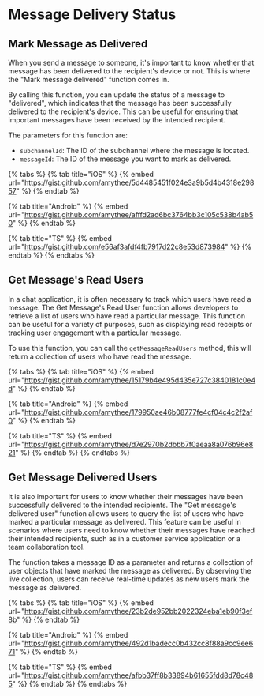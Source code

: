 # Message Delivery Status

## Mark Message as Delivered

When you send a message to someone, it's important to know whether that message has been delivered to the recipient's device or not. This is where the "Mark message delivered" function comes in.

By calling this function, you can update the status of a message to "delivered", which indicates that the message has been successfully delivered to the recipient's device. This can be useful for ensuring that important messages have been received by the intended recipient.

The parameters for this function are:

* `subchannelId`: The ID of the subchannel where the message is located.
* `messageId`: The ID of the message you want to mark as delivered.

{% tabs %}
{% tab title="iOS" %}
{% embed url="https://gist.github.com/amythee/5d4485451f024e3a9b5d4b4318e29857" %}
{% endtab %}

{% tab title="Android" %}
{% embed url="https://gist.github.com/amythee/afffd2ad6bc3764bb3c105c538b4ab50" %}
{% endtab %}

{% tab title="TS" %}
{% embed url="https://gist.github.com/e56af3afdf4fb7917d22c8e53d873984" %}
{% endtab %}
{% endtabs %}

## Get Message's Read Users

In a chat application, it is often necessary to track which users have read a message. The Get Message's Read User function allows developers to retrieve a list of users who have read a particular message. This function can be useful for a variety of purposes, such as displaying read receipts or tracking user engagement with a particular message.

To use this function, you can call the `getMessageReadUsers` method, this will return a collection of users who have read the message.

{% tabs %}
{% tab title="iOS" %}
{% embed url="https://gist.github.com/amythee/15179b4e495d435e727c3840181c0e4d" %}
{% endtab %}

{% tab title="Android" %}
{% embed url="https://gist.github.com/amythee/179950ae46b08777fe4cf04c4c2f2af0" %}
{% endtab %}

{% tab title="TS" %}
{% embed url="https://gist.github.com/amythee/d7e2970b2dbbb7f0aeaa8a076b96e821" %}
{% endtab %}
{% endtabs %}

## Get Message Delivered Users

It is also important for users to know whether their messages have been successfully delivered to the intended recipients. The "Get message's delivered user" function allows users to query the list of users who have marked a particular message as delivered. This feature can be useful in scenarios where users need to know whether their messages have reached their intended recipients, such as in a customer service application or a team collaboration tool.

The function takes a message ID as a parameter and returns a collection of user objects that have marked the message as delivered. By observing the live collection, users can receive real-time updates as new users mark the message as delivered.

{% tabs %}
{% tab title="iOS" %}
{% embed url="https://gist.github.com/amythee/23b2de952bb2022324eba1eb90f3ef8b" %}
{% endtab %}

{% tab title="Android" %}
{% embed url="https://gist.github.com/amythee/492d1badecc0b432cc8f88a9cc9ee671" %}
{% endtab %}

{% tab title="TS" %}
{% embed url="https://gist.github.com/amythee/afbb37ff8b33894b61655fdd8d78c485" %}
{% endtab %}
{% endtabs %}
